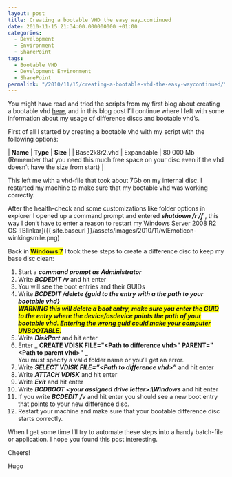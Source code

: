 ```yaml
---
layout: post
title: Creating a bootable VHD the easy way…continued
date: 2010-11-15 21:34:00.000000000 +01:00
categories:
  - Development
  - Environment
  - SharePoint
tags:
  - Bootable VHD
  - Development Environment
  - SharePoint
permalink: "/2010/11/15/creating-a-bootable-vhd-the-easy-waycontinued/"
---
```


You might have read and tried the scripts from my first blog about creating a bootable vhd [here](http://www.hugohaggmark.com/2010/09/23/creating-a-bootable-vhd-the-easy-way/ "Creating a bootable vhd the easy way"), and in this blog post I’ll continue where I left with some information about my usage of difference discs and bootable vhd’s.

First of all I started by creating a bootable vhd with my script with the following options:

| **Name** | **Type** | **Size** |
| Base2k8r2.vhd | Expandable | 80 000 Mb (Remember that you need this much free space on your disc even if the vhd doesn’t have the size from start) |

This left me with a vhd-file that took about 7Gb on my internal disc. I restarted my machine to make sure that my bootable vhd was working correctly.

After the health-check and some customizations like folder options in explorer I opened up a command prompt and entered **_shutdown /r /f_** , this way I don’t have to enter a reason to restart my Windows Server 2008 R2 OS ![Blinkar]({{ site.baseurl }}/assets/images/2010/11/wlEmoticon-winkingsmile.png)

Back in **<font style="background-color: #ffff00">Windows 7</font>** I took these steps to create a difference disc to keep my base disc clean:

1. Start a **_command prompt as Administrator_**
2. Write **_BCDEDIT /v_** and hit enter
3. You will see the boot entries and their GUIDs
4. Write **_BCDEDIT /delete {guid to the entry with a the path to your bootable vhd}_**  
   <font style="background-color: #ffff00"><strong><em>WARNING this will delete a boot entry, make sure you enter the GUID to the entry where the device/osdevice points the path of your bootable vhd. Entering the wrong guid could make your computer UNBOOTABLE.</em></strong></font>
5. Write **_DiskPart_** and hit enter
6. Enter _ **CREATE VDISK FILE="\<Path to difference vhd\>" PARENT="\<Path to parent vhd\>"** _  
   You must specify a valid folder name or you’ll get an error.
7. Write **_SELECT VDISK FILE=”\<Path to difference vhd\>”_** and hit enter
8. Write **_ATTACH VDISK_** and hit enter
9. Write **_Exit_** and hit enter
10. Write **_BCDBOOT \<your assigned drive letter\>:\Windows_** and hit enter
11. If you write **_BCDEDIT /v_** and hit enter you should see a new boot entry that points to your new difference disc.
12. Restart your machine and make sure that your bootable difference disc starts correctly.

When I get some time I’ll try to automate these steps into a handy batch-file or application. I hope you found this post interesting.

Cheers!

Hugo
